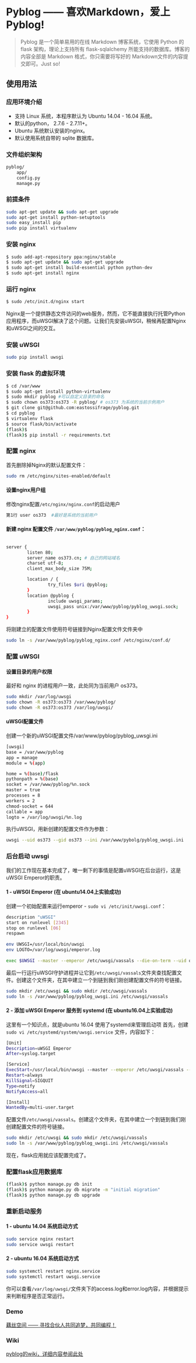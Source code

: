 # Pyblog —— 喜欢Markdown，爱上Pyblog!

> Pyblog 是一个简单易用的在线 Markdown 博客系统，它使用 Python 的 flask 架构，理论上支持所有 flask-sqlalchemy 所能支持的数据库。博客的内容全部是 Markdown 格式，你只需要将写好的 Markdown文件的内容提交即可。Just so!

## 使用用法
### 应用环境介绍
- 支持 Linux 系统，本程序默认为 Ubuntu 14.04 - 16.04 系统。
- 默认的python， 2.7.6 - 2.7.11+。
- Ubuntu 系统默认安装的nginx。
- 默认使用系统自带的 sqlite 数据库。

### 文件组织架构

```bash
pyblog/
    app/
    config.py
    manage.py
```

### 前提条件

```bash
sudo apt-get update && sudo apt-get upgrade
sudo apt-get install python-setuptools
sudo easy_install pip
sudo pip install virtualenv
```

### 安装 nginx

```bash
$ sudo add-apt-repository ppa:nginx/stable
$ sudo apt-get update && sudo apt-get upgrade
$ sudo apt-get install build-essential python python-dev
$ sudo apt-get install nginx
```

### 运行 nginx

```bash
$ sudo /etc/init.d/nginx start
```

Nginx是一个提供静态文件访问的web服务，然而，它不能直接执行托管Python应用程序，而uWSGI解决了这个问题。让我们先安装uWSGI，稍候再配置Nginx和uWSGI之间的交互。

### 安装 uWSGI

```bash
sudo pip install uwsgi
```
### 安装 flask 的虚拟环境

```bash
$ cd /var/www
$ sudo apt-get install python-virtualenv
$ sudo mkdir pyblog #可以自定义目录的命名
$ sudo chown os373:os373 -R pyblog/ # os373 为系统的当前示例用户
$ git clone git@github.com:eastossifrage/pyblog.git
$ cd pyblog 
$ virtualenv flask
$ source flask/bin/activate
(flask)$
(flask)$ pip install -r requirements.txt
```

### 配置 nginx

首先删除掉Nginx的默认配置文件：

```bash
sudo rm /etc/nginx/sites-enabled/default
```

#### 设置nginx用户组

修改nginx配置`/etc/nginx/nginx.conf`的启动用户

```bash
第1行 user os373  #最好是系统的当前用户
```

#### 新建 nginx 配置文件 `/var/www/pyblog/pyblog_nginx.conf`：

```bash

server {
        listen 80;
        server_name os373.cn; # 自己的网站域名
        charset utf-8;
        client_max_body_size 75M;

        location / {
                try_files $uri @pyblog;
        }
        location @pyblog {
                include uwsgi_params;
                uwsgi_pass unix:/var/www/pyblog/pyblog_uwsgi.sock;
        }
}
```

将刚建立的配置文件使用符号链接到Nginx配置文件文件夹中

```bash
sudo ln -s /var/www/pyblog/pyblog_nginx.conf /etc/nginx/conf.d/
```

### 配置 uWSGI

#### 设置目录的用户权限
最好和 nginx 的进程用户一致，此处同为当前用户 os373。

```bash
sudo mkdir /var/log/uwsgi
sudo chown -R os373:os373 /var/www/pyblog/
sudo chown -R os373:os373 /var/log/uwsgi/
```
#### uWSGI配置文件
创建一个新的uWSGI配置文件/var/www/pyblog/pyblog_uwsgi.ini

```bash
[uwsgi]
base = /var/www/pyblog
app = manage
module = %(app)

home = %(base)/flask
pythonpath = %(base)
socket = /var/www/pyblog/%n.sock
master = true
processes = 8
workers = 2
chmod-socket = 644
callable = app
logto = /var/log/uwsgi/%n.log

```

执行uWSGI，用新创建的配置文件作为参数：

```bash
uwsgi --uid os373 --gid os373 --ini /var/www/pybolg/pyblog_uwsgi.ini
```
### 后台启动 uwsgi
我们的工作现在基本完成了，唯一剩下的事情是配置uWSGI在后台运行，这是uWSGI Emperor的职责。

#### 1 - uWSGI Emperor (在 ubuntu14.04上实验成功)

创建一个初始配置来运行emperor - `sudo vi /etc/init/uwsgi.conf`：

```bash
description "uWSGI"
start on runlevel [2345]
stop on runlevel [06]
respawn
 
env UWSGI=/usr/local/bin/uwsgi
env LOGTO=/var/log/uwsgi/emperor.log
 
exec $UWSGI --master --emperor /etc/uwsgi/vassals --die-on-term --uid os373 --gid os373 --logto $LOGTO
```

最后一行运行uWSGI守护进程并让它到`/etc/uwsgi/vassals`文件夹查找配置文件。创建这个文件夹，在其中建立一个到链到我们刚创建配置文件的符号链接。

```bash
sudo mkdir /etc/uwsgi && sudo mkdir /etc/uwsgi/vassals
sudo ln -s /var/www/pyblog/pyblog_uwsgi.ini /etc/uwsgi/vassals
```

#### 2 - 添加 uWSGI Emperor 服务到 systemd (在 ubuntu16.04上实验成功)

这里有一个知识点，就是ubuntu 16.04 使用了systemd来管理启动项
首先，创建 ` sudo vi /etc/systemd/system/uwsgi.service` 文件，内容如下：

```bash
[Unit]
Description=uWSGI Emperor
After=syslog.target

[Service]
ExecStart=/usr/local/bin/uwsgi --master --emperor /etc/uwsgi/vassals --uid os373 --gid os373 --logto /var/log/uwsgi/emperor.log
Restart=always
KillSignal=SIGQUIT
Type=notify
NotifyAccess=all

[Install]
WantedBy=multi-user.target
```

配置文件`/etc/uwsgi/vassals`。创建这个文件夹，在其中建立一个到链到我们刚创建配置文件的符号链接。

```bash
sudo mkdir /etc/uwsgi && sudo mkdir /etc/uwsgi/vassals
sudo ln -s /var/www/pyblog/pyblog_uwsgi.ini /etc/uwsgi/vassals
```

现在，flask应用就应该配置完成了。

### 配置flask应用数据库

```bash
(flask)$ python manage.py db init
(flask)$ python manage.py db migrate -m "initial migration"
(flask)$ python manage.py db upgrade
```

### 重新启动服务

#### 1 - ubuntu 14.04 系统启动方式

```bash
sudo service nginx restart
sudo service uwsgi restart
```

#### 2 - ubuntu 16.04 系统启动方式

```bash
sudo systemctl restart nginx.service 
sudo systemctl restart uwsgi.service
```

你可以查看`/var/log/uwsgi/`文件夹下的access.log和error.log内容，并根据提示来判断程序是否正常运行。

### Demo

[藕丝空间 —— 寻找合伙人共同追梦，共同编程！](http://www.os373.cn)

### Wiki

[pyblog的wiki，详细内容参阅此处](https://github.com/eastossifrage/pyblog/wiki)


